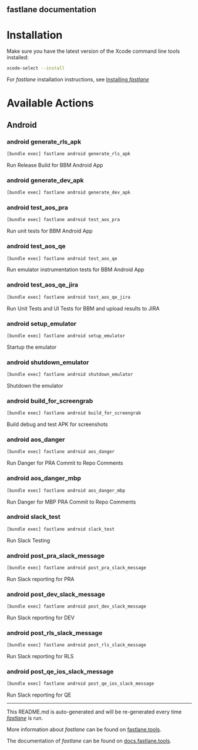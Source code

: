 fastlane documentation
----

# Installation

Make sure you have the latest version of the Xcode command line tools installed:

```sh
xcode-select --install
```

For _fastlane_ installation instructions, see [Installing _fastlane_](https://docs.fastlane.tools/#installing-fastlane)

# Available Actions

## Android

### android generate_rls_apk

```sh
[bundle exec] fastlane android generate_rls_apk
```

Run Release Build for BBM Android App

### android generate_dev_apk

```sh
[bundle exec] fastlane android generate_dev_apk
```



### android test_aos_pra

```sh
[bundle exec] fastlane android test_aos_pra
```

Run unit tests for BBM Android App

### android test_aos_qe

```sh
[bundle exec] fastlane android test_aos_qe
```

Run emulator instrumentation tests for BBM Android App

### android test_aos_qe_jira

```sh
[bundle exec] fastlane android test_aos_qe_jira
```

Run Unit Tests and UI Tests for BBM and upload results to JIRA

### android setup_emulator

```sh
[bundle exec] fastlane android setup_emulator
```

Startup the emulator

### android shutdown_emulator

```sh
[bundle exec] fastlane android shutdown_emulator
```

Shutdown the emulator

### android build_for_screengrab

```sh
[bundle exec] fastlane android build_for_screengrab
```

Build debug and test APK for screenshots

### android aos_danger

```sh
[bundle exec] fastlane android aos_danger
```

Run Danger for PRA Commit to Repo Comments

### android aos_danger_mbp

```sh
[bundle exec] fastlane android aos_danger_mbp
```

Run Danger for MBP PRA Commit to Repo Comments

### android slack_test

```sh
[bundle exec] fastlane android slack_test
```

Run Slack Testing

### android post_pra_slack_message

```sh
[bundle exec] fastlane android post_pra_slack_message
```

Run Slack reporting for PRA

### android post_dev_slack_message

```sh
[bundle exec] fastlane android post_dev_slack_message
```

Run Slack reporting for DEV

### android post_rls_slack_message

```sh
[bundle exec] fastlane android post_rls_slack_message
```

Run Slack reporting for RLS

### android post_qe_ios_slack_message

```sh
[bundle exec] fastlane android post_qe_ios_slack_message
```

Run Slack reporting for QE

----

This README.md is auto-generated and will be re-generated every time [_fastlane_](https://fastlane.tools) is run.

More information about _fastlane_ can be found on [fastlane.tools](https://fastlane.tools).

The documentation of _fastlane_ can be found on [docs.fastlane.tools](https://docs.fastlane.tools).
